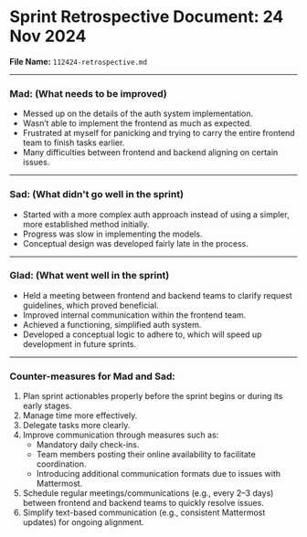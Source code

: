 # Sprint Retrospective Document: 24 Nov 2024

**File Name:** `112424-retrospective.md`

---

### **Mad:** (What needs to be improved)  
- Messed up on the details of the auth system implementation.  
- Wasn’t able to implement the frontend as much as expected.  
- Frustrated at myself for panicking and trying to carry the entire frontend team to finish tasks earlier.  
- Many difficulties between frontend and backend aligning on certain issues.  

---

### **Sad:** (What didn't go well in the sprint)  
- Started with a more complex auth approach instead of using a simpler, more established method initially.  
- Progress was slow in implementing the models.  
- Conceptual design was developed fairly late in the process.  

---

### **Glad:** (What went well in the sprint)  
- Held a meeting between frontend and backend teams to clarify request guidelines, which proved beneficial.  
- Improved internal communication within the frontend team.  
- Achieved a functioning, simplified auth system.  
- Developed a conceptual logic to adhere to, which will speed up development in future sprints.  

---

### **Counter-measures for Mad and Sad:**  
1. Plan sprint actionables properly before the sprint begins or during its early stages.  
2. Manage time more effectively.  
3. Delegate tasks more clearly.  
4. Improve communication through measures such as:  
   - Mandatory daily check-ins.  
   - Team members posting their online availability to facilitate coordination.  
   - Introducing additional communication formats due to issues with Mattermost.  
5. Schedule regular meetings/communications (e.g., every 2–3 days) between frontend and backend teams to quickly resolve issues.  
6. Simplify text-based communication (e.g., consistent Mattermost updates) for ongoing alignment.

